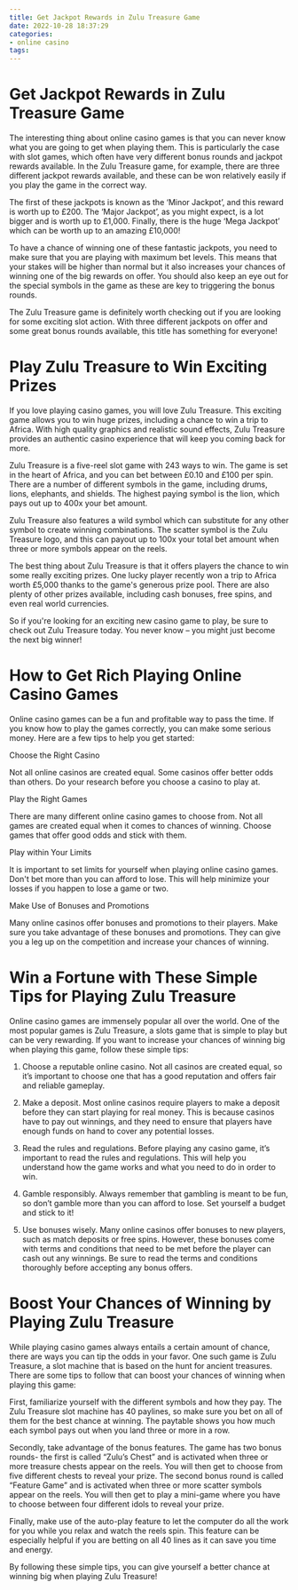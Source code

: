```yaml
---
title: Get Jackpot Rewards in Zulu Treasure Game
date: 2022-10-28 18:37:29
categories:
- online casino
tags:
---
```



#  Get Jackpot Rewards in Zulu Treasure Game

The interesting thing about online casino games is that you can never know what you are going to get when playing them. This is particularly the case with slot games, which often have very different bonus rounds and jackpot rewards available. In the Zulu Treasure game, for example, there are three different jackpot rewards available, and these can be won relatively easily if you play the game in the correct way.

The first of these jackpots is known as the ‘Minor Jackpot’, and this reward is worth up to £200. The ‘Major Jackpot’, as you might expect, is a lot bigger and is worth up to £1,000. Finally, there is the huge ‘Mega Jackpot’ which can be worth up to an amazing £10,000!

To have a chance of winning one of these fantastic jackpots, you need to make sure that you are playing with maximum bet levels. This means that your stakes will be higher than normal but it also increases your chances of winning one of the big rewards on offer. You should also keep an eye out for the special symbols in the game as these are key to triggering the bonus rounds.

The Zulu Treasure game is definitely worth checking out if you are looking for some exciting slot action. With three different jackpots on offer and some great bonus rounds available, this title has something for everyone!

#  Play Zulu Treasure to Win Exciting Prizes

If you love playing casino games, you will love Zulu Treasure. This exciting game allows you to win huge prizes, including a chance to win a trip to Africa. With high quality graphics and realistic sound effects, Zulu Treasure provides an authentic casino experience that will keep you coming back for more.

Zulu Treasure is a five-reel slot game with 243 ways to win. The game is set in the heart of Africa, and you can bet between £0.10 and £100 per spin. There are a number of different symbols in the game, including drums, lions, elephants, and shields. The highest paying symbol is the lion, which pays out up to 400x your bet amount.

Zulu Treasure also features a wild symbol which can substitute for any other symbol to create winning combinations. The scatter symbol is the Zulu Treasure logo, and this can payout up to 100x your total bet amount when three or more symbols appear on the reels.

The best thing about Zulu Treasure is that it offers players the chance to win some really exciting prizes. One lucky player recently won a trip to Africa worth £5,000 thanks to the game's generous prize pool. There are also plenty of other prizes available, including cash bonuses, free spins, and even real world currencies.

So if you're looking for an exciting new casino game to play, be sure to check out Zulu Treasure today. You never know – you might just become the next big winner!

#  How to Get Rich Playing Online Casino Games

Online casino games can be a fun and profitable way to pass the time. If you know how to play the games correctly, you can make some serious money. Here are a few tips to help you get started:

Choose the Right Casino

Not all online casinos are created equal. Some casinos offer better odds than others. Do your research before you choose a casino to play at.

Play the Right Games

There are many different online casino games to choose from. Not all games are created equal when it comes to chances of winning. Choose games that offer good odds and stick with them.

Play within Your Limits

It is important to set limits for yourself when playing online casino games. Don't bet more than you can afford to lose. This will help minimize your losses if you happen to lose a game or two.

Make Use of Bonuses and Promotions

Many online casinos offer bonuses and promotions to their players. Make sure you take advantage of these bonuses and promotions. They can give you a leg up on the competition and increase your chances of winning.

#  Win a Fortune with These Simple Tips for Playing Zulu Treasure

Online casino games are immensely popular all over the world. One of the most popular games is Zulu Treasure, a slots game that is simple to play but can be very rewarding. If you want to increase your chances of winning big when playing this game, follow these simple tips:

1) Choose a reputable online casino. Not all casinos are created equal, so it’s important to choose one that has a good reputation and offers fair and reliable gameplay.

2) Make a deposit. Most online casinos require players to make a deposit before they can start playing for real money. This is because casinos have to pay out winnings, and they need to ensure that players have enough funds on hand to cover any potential losses.

3) Read the rules and regulations. Before playing any casino game, it’s important to read the rules and regulations. This will help you understand how the game works and what you need to do in order to win.

4) Gamble responsibly. Always remember that gambling is meant to be fun, so don’t gamble more than you can afford to lose. Set yourself a budget and stick to it!

5) Use bonuses wisely. Many online casinos offer bonuses to new players, such as match deposits or free spins. However, these bonuses come with terms and conditions that need to be met before the player can cash out any winnings. Be sure to read the terms and conditions thoroughly before accepting any bonus offers.

#  Boost Your Chances of Winning by Playing Zulu Treasure

While playing casino games always entails a certain amount of chance, there are ways you can tip the odds in your favor. One such game is Zulu Treasure, a slot machine that is based on the hunt for ancient treasures. There are some tips to follow that can boost your chances of winning when playing this game:

First, familiarize yourself with the different symbols and how they pay. The Zulu Treasure slot machine has 40 paylines, so make sure you bet on all of them for the best chance at winning. The paytable shows you how much each symbol pays out when you land three or more in a row.

Secondly, take advantage of the bonus features. The game has two bonus rounds- the first is called “Zulu’s Chest” and is activated when three or more treasure chests appear on the reels. You will then get to choose from five different chests to reveal your prize. The second bonus round is called “Feature Game” and is activated when three or more scatter symbols appear on the reels. You will then get to play a mini-game where you have to choose between four different idols to reveal your prize.

Finally, make use of the auto-play feature to let the computer do all the work for you while you relax and watch the reels spin. This feature can be especially helpful if you are betting on all 40 lines as it can save you time and energy.

By following these simple tips, you can give yourself a better chance at winning big when playing Zulu Treasure!